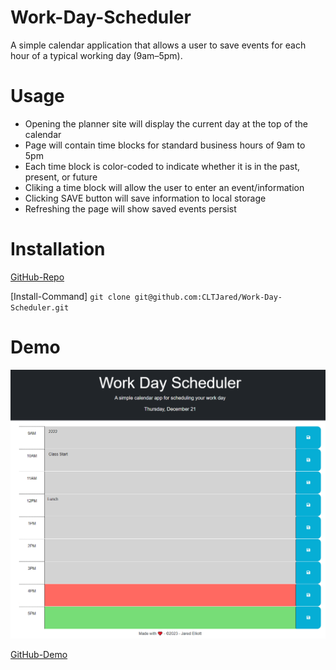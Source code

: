 # Work-Day-Scheduler
A simple calendar application that allows a user to save events for each hour of a typical working day (9am–5pm).

# Usage
* Opening the planner site will display the current day at the top of the calendar
* Page will contain time blocks for standard business hours of 9am to 5pm
* Each time block is color-coded to indicate whether it is in the past, present, or future
* Cliking a time block will allow the user to enter an event/information
* Clicking SAVE button will save information to local storage
* Refreshing the page will show saved events persist

# Installation
[GitHub-Repo](https://github.com/CLTJared/Work-Day-Scheduler)

[Install-Command] `git clone git@github.com:CLTJared/Work-Day-Scheduler.git`

# Demo
![Screenshot](./assets/images/work-day-scheduler.png)

[GitHub-Demo](https://cltjared.github.io/Work-Day-Scheduler/)